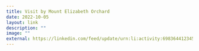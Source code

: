 ```yaml
---
title: Visit by Mount Elizabeth Orchard
date: 2022-10-05
layout: link
description: ""
image: ""
external: https://linkedin.com/feed/update/urn:li:activity:6983644123459198976/
---
```

